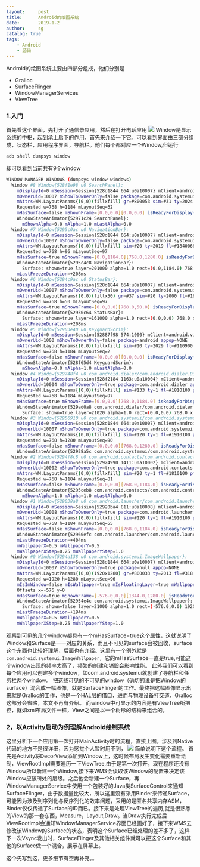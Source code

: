 ```yaml
---
layout:     post
title:      Android的绘图系统
date:       2019-1-2
author:     sg
catalog: true
tags:
    - Android
    - 源码
---
```

Android的绘图系统主要由四部分组成，他们分别是
- Gralloc
- SurfaceFlinger
- WindowManagerServices
- ViewTree

### 1.入门
   首先看这个界面，先打开了通信录应用，然后在打开电话应用
![](https://ws4.sinaimg.cn/large/006tNbRwly1fys2x66nt4j30ic0um40y.jpg)
   Window是显示系统的中枢，起到承上启下的作用，首先来介绍一下它。可以看到界面由三部分组成，状态栏，应用程序界面，导航栏。他们每个都对应一个Window,但运行
```bash
adb shell dumpsys window
```
却可以看到当前共有9个window
```bash
WINDOW MANAGER WINDOWS (dumpsys window windows)
  Window #8 Window{528f1e98 u0 SearchPanel}:
    mDisplayId=0 mSession=Session{528d1844 664:u0a10007} mClient=android.os.BinderProxy@5293cbec
    mOwnerUid=10007 mShowToOwnerOnly=false package=com.android.systemui appop=NONE
    mAttrs=WM.LayoutParams{(0,0)(fillxfill) gr=#800053 sim=#31 ty=2024 fl=#1820100 fmt=-3 wanim=0x10301f5}
    Requested w=768 h=1184 mLayoutSeq=32
    mHasSurface=false mShownFrame=[0.0,0.0][0.0,0.0] isReadyForDisplay()=false
    WindowStateAnimator{52971c24 SearchPanel}:
      mShownAlpha=0.0 mAlpha=1.0 mLastAlpha=0.0
  Window #7 Window{5295c0ac u0 NavigationBar}:
    mDisplayId=0 mSession=Session{528d1844 664:u0a10007} mClient=android.os.BinderProxy@5295bfb0
    mOwnerUid=10007 mShowToOwnerOnly=false package=com.android.systemui appop=NONE
    mAttrs=WM.LayoutParams{(0,0)(fillxfill) sim=#20 ty=2019 fl=#1840068 fmt=-3}
    Requested w=768 h=96 mLayoutSeq=97
    mHasSurface=true mShownFrame=[0.0,1184.0][768.0,1280.0] isReadyForDisplay()=true
    WindowStateAnimator{5295c4c8 NavigationBar}:
      Surface: shown=true layer=201000 alpha=1.0 rect=(0.0,1184.0) 768.0 x 96.0
    mLastFreezeDuration=+208ms
  Window #6 Window{5294c9ac u0 StatusBar}:
    mDisplayId=0 mSession=Session{528d1844 664:u0a10007} mClient=android.os.BinderProxy@528ea594
    mOwnerUid=10007 mShowToOwnerOnly=false package=com.android.systemui appop=NONE
    mAttrs=WM.LayoutParams{(0,0)(fillx50) gr=#37 sim=#20 ty=2000 fl=#1840048 fmt=-3}
    Requested w=768 h=50 mLayoutSeq=97
    mHasSurface=true mShownFrame=[0.0,0.0][768.0,50.0] isReadyForDisplay()=true
    WindowStateAnimator{52930c64 StatusBar}:
      Surface: shown=true layer=161000 alpha=1.0 rect=(0.0,0.0) 768.0 x 50.0
    mLastFreezeDuration=+208ms
  Window #5 Window{52903e40 u0 KeyguardScrim}:
    mDisplayId=0 mSession=Session{52887f98 574:1000} mClient=android.view.ViewRootImpl$W@5285fe58
    mOwnerUid=1000 mShowToOwnerOnly=false package=android appop=NONE
    mAttrs=WM.LayoutParams{(0,0)(fillxfill) sim=#10 ty=2029 fl=#110900 fmt=-3 or=5 vsysui=0x3610000}
    Requested w=768 h=1184 mLayoutSeq=2
    mHasSurface=false mShownFrame=[0.0,0.0][0.0,0.0] isReadyForDisplay()=false
    WindowStateAnimator{528f65d4 KeyguardScrim}:
      mShownAlpha=0.0 mAlpha=1.0 mLastAlpha=0.0
  Window #4 Window{529748f4 u0 com.android.dialer/com.android.dialer.DialtactsActivity}:
    mDisplayId=0 mSession=Session{528f2184 1163:u0a10004} mClient=android.os.BinderProxy@5296bbc4
    mOwnerUid=10004 mShowToOwnerOnly=true package=com.android.dialer appop=NONE
    mAttrs=WM.LayoutParams{(0,0)(fillxfill) sim=#133 ty=1 fl=#1810100 pfl=0x8 wanim=0x10302a1}
    Requested w=768 h=1184 mLayoutSeq=97
    mHasSurface=true mShownFrame=[0.0,0.0][768.0,1184.0] isReadyForDisplay()=true
    WindowStateAnimator{529ad0a8 com.android.dialer/com.android.dialer.DialtactsActivity}:
      Surface: shown=true layer=21020 alpha=1.0 rect=(0.0,0.0) 768.0 x 1184.0
  Window #3 Window{52956910 u0 com.android.systemui/com.android.systemui.recent.RecentsActivity}:
    mDisplayId=0 mSession=Session{528d1844 664:u0a10007} mClient=android.os.BinderProxy@528f8450
    mOwnerUid=10007 mShowToOwnerOnly=true package=com.android.systemui appop=NONE
    mAttrs=WM.LayoutParams{(0,0)(fillxfill) sim=#120 ty=1 fl=#1910100 pfl=0x208 fmt=-2 wanim=0x7f0e0001 vsysui=0x700}
    Requested w=768 h=1280 mLayoutSeq=90
    mHasSurface=false mShownFrame=[0.0,0.0][768.0,1280.0] isReadyForDisplay()=false
    WindowStateAnimator{52928a5c com.android.systemui/com.android.systemui.recent.RecentsActivity}:
  Window #2 Window{5294f8c8 u0 com.android.contacts/com.android.contacts.activities.PeopleActivity}:
    mDisplayId=0 mSession=Session{52924990 1411:u0a10002} mClient=android.os.BinderProxy@528e1b88
    mOwnerUid=10002 mShowToOwnerOnly=true package=com.android.contacts appop=NONE
    mAttrs=WM.LayoutParams{(0,0)(fillxfill) sim=#20 ty=1 fl=#1810100 pfl=0x8 wanim=0x10302a1}
    Requested w=768 h=1184 mLayoutSeq=81
    mHasSurface=false mShownFrame=[0.0,0.0][768.0,1184.0] isReadyForDisplay()=false
    WindowStateAnimator{5295ceb8 com.android.contacts/com.android.contacts.activities.PeopleActivity}:
      mShownAlpha=1.0 mAlpha=1.0 mLastAlpha=0.0
  Window #1 Window{529038a8 u0 com.android.launcher/com.android.launcher2.Launcher}:
    mDisplayId=0 mSession=Session{52920ba4 811:u0a10008} mClient=android.os.BinderProxy@528e2de4
    mOwnerUid=10008 mShowToOwnerOnly=true package=com.android.launcher appop=NONE
    mAttrs=WM.LayoutParams{(0,0)(fillxfill) sim=#120 ty=1 fl=#1910100 pfl=0x8 fmt=-2 wanim=0x10302a1 vsysui=0x400}
    Requested w=768 h=1184 mLayoutSeq=55
    mHasSurface=false mShownFrame=[0.0,0.0][768.0,1184.0] isReadyForDisplay()=false
    WindowStateAnimator{52960efc com.android.launcher/com.android.launcher2.Launcher}:
    mLastFreezeDuration=+404ms
    mWallpaperX=0.5 mWallpaperY=0.5
    mWallpaperXStep=0.25 mWallpaperYStep=1.0
  Window #0 Window{5294a138 u0 com.android.systemui.ImageWallpaper}:
    mDisplayId=0 mSession=Session{528d1844 664:u0a10007} mClient=android.os.BinderProxy@528679ec
    mOwnerUid=10007 mShowToOwnerOnly=true package=null appop=NONE
    mAttrs=WM.LayoutParams{(0,0)(1920x1280) gr=#800033 ty=2013 fl=#318 fmt=2 wanim=0x10301f4}
    Requested w=1920 h=1280 mLayoutSeq=96
    mIsImWindow=false mIsWallpaper=true mIsFloatingLayer=true mWallpaperVisible=false
    Offsets x=-576 y=0
    mHasSurface=true mShownFrame=[-576.0,0.0][1344.0,1280.0] isReadyForDisplay()=false
    WindowStateAnimator{52954e4c com.android.systemui.ImageWallpaper}:
      Surface: shown=false layer=21000 alpha=1.0 rect=(-576.0,0.0) 1920.0 x 1280.0
    mLastFreezeDuration=+194ms
    mWallpaperX=0.5 mWallpaperY=0.5
    mWallpaperXStep=0.25 mWallpaperYStep=1.0
```
   观察到可见的几个window都具有一个mHasSurface=true这个属性，这就说明了Window和Surface是一一对应的关系，而且不可见的surface会被回收，surface这个东西也比较好理解，后面也有介绍。这里有一个例外就是`com.android.systemui.ImageWallpaper`，它的mHasSurface一直是true,可能这个window出现的频率太高了，频繁的创建和销毁会影响性能。
   此外我们可以看到每个应用可以创建多个window，如com.android.systemui就创建了导航栏和任务栏两个window。
   把这些可见的不可见的window（确切的说是把Window的surface）混合成一幅图像，就是SurfaceFlinger的工作。最终把这幅图像显示出来就是Gralloc的工作，他是一个HAL层的借口，进而与物理设备打交道，Gralloc这部分会省略，本文不再有介绍。
   而window中可显示的内容是有ViewTree所把控，就如xml布局文件一样，View之间是以一个树形的结构来组合的。

### 2，以Activity启动为例理解Android绘制系统
这里分析下一个应用第一次打开MainActivity时的流程，直接上图。涉及到Native代码的地方不是很详细，因为感觉个人暂时用不到，
![](https://ws1.sinaimg.cn/large/006tNbRwly1fysjdlaaotj30yf0u0wkq.jpg)
   简单说明下这个流程。
   首先是Activity将DecorView添加到Window上，这时候布局发生变化需要重新绘制，ViewRootImpl需要遍历一下ViewTree,由于是第一次打开，现在程序还没有Window所以新建一个Window,接下来WMS会读取该Window的配置来决定该Window应该所处的层级。之后他会新建一个Surface，再WindowManagerService中使用一个包装好的Java类SurfaceControl来通知SurfaceFlinger，由于数据量比较大，所以这里没有采用Binder来传递Surface，可能因为涉及到序列化与反序列化的效率问题，采用的是匿名共享内存ASM，Binder仅仅传递了Surface的ID而已。接下来是处理ViewTree的遍历,就是很熟悉的View的那一套东西，Measure，Layout,Draw。当Draw执行完成后ViewRootImpl会通知WindowManagerService界面已经画好了，接下来WMS去修改该Window的Surface的状态，表明这个Surface已经处理的差不多了，这样下一次Vsync发出时，SurfaceFlinger及其他相关组件就可以把这个Surface和其他的Surface做一个混合，展示在屏幕上。
   
   
这个先写到这，更多细节有空再补充。。



